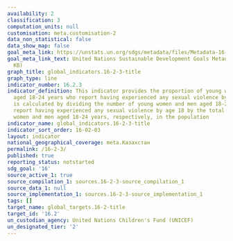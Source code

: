 ```yaml
---
availability: 2
classification: 3
computation_units: null
customisation: meta.customisation-2
data_non_statistical: false
data_show_map: false
goal_meta_link: https://unstats.un.org/sdgs/metadata/files/Metadata-16-02-03.pdf
goal_meta_link_text: United Nations Sustainable Development Goals Metadata (PDF 208
  KB)
graph_title: global_indicators.16-2-3-title
graph_type: line
indicator_number: 16.2.3
indicator_definition: This indicator provides the proportion of young women and men
  aged 18-24 years who report having experienced any sexual violence by age 18. It
  is calculated by dividing the number of young women and men aged 18-24 years who
  report having experienced any sexual violence by age 18 by the total number of young
  women and men aged 18-24 years, respectively, in the population
indicator_name: global_indicators.16-2-3-title
indicator_sort_order: 16-02-03
layout: indicator
national_geographical_coverage: meta.Казахстан
permalink: /16-2-3/
published: true
reporting_status: notstarted
sdg_goal: '16'
source_active_1: true
source_compilation_1: sources.16-2-3-source_compilation_1
source_data_1: null
source_implementation_1: sources.16-2-3-source_implementation_1
tags: []
target_name: global_targets.16-2-title
target_id: '16.2'
un_custodian_agency: United Nations Children's Fund (UNICEF)
un_designated_tier: '2'
---
```

